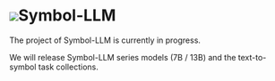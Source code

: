 # ![](logo.png)Symbol-LLM
The project of Symbol-LLM is currently in progress.

We will release Symbol-LLM series models (7B / 13B) and the text-to-symbol task collections.
